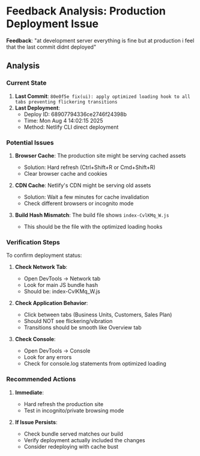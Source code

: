 # Feedback Analysis: Production Deployment Issue

**Feedback**: "at development server everything is fine but at production i feel that the last commit didnt deployed"

## Analysis

### Current State
1. **Last Commit**: `80e0f5e fix(ui): apply optimized loading hook to all tabs preventing flickering transitions`
2. **Last Deployment**: 
   - Deploy ID: 68907794336ce2746f24398b
   - Time: Mon Aug 4 14:02:15 2025
   - Method: Netlify CLI direct deployment

### Potential Issues

1. **Browser Cache**: The production site might be serving cached assets
   - Solution: Hard refresh (Ctrl+Shift+R or Cmd+Shift+R)
   - Clear browser cache and cookies

2. **CDN Cache**: Netlify's CDN might be serving old assets
   - Solution: Wait a few minutes for cache invalidation
   - Check different browsers or incognito mode

3. **Build Hash Mismatch**: The build file shows `index-CvlKMq_W.js`
   - This should be the file with the optimized loading hooks

### Verification Steps

To confirm deployment status:

1. **Check Network Tab**:
   - Open DevTools → Network tab
   - Look for main JS bundle hash
   - Should be: index-CvlKMq_W.js

2. **Check Application Behavior**:
   - Click between tabs (Business Units, Customers, Sales Plan)
   - Should NOT see flickering/vibration
   - Transitions should be smooth like Overview tab

3. **Check Console**:
   - Open DevTools → Console
   - Look for any errors
   - Check for console.log statements from optimized loading

### Recommended Actions

1. **Immediate**: 
   - Hard refresh the production site
   - Test in incognito/private browsing mode

2. **If Issue Persists**:
   - Check bundle served matches our build
   - Verify deployment actually included the changes
   - Consider redeploying with cache bust